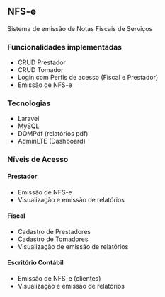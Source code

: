 ## NFS-e
Sistema de emissão de Notas Fiscais de Serviços

### Funcionalidades implementadas
- CRUD Prestador
- CRUD Tomador
- Login com Perfis de acesso (Fiscal e Prestador)
- Emissão de NFS-e 

### Tecnologias
- Laravel
- MySQL
- DOMPdf (relatórios pdf)
- AdminLTE (Dashboard)

### Níveis de Acesso
#### Prestador
- Emissão de NFS-e
- Visualização e emissão de relatórios

#### Fiscal
- Cadastro de Prestadores
- Cadastro de Tomadores
- Visualização de emissão de relatórios

#### Escritório Contábil
- Emissão de NFS-e (clientes)
- Visualização e emissão de relatórios
